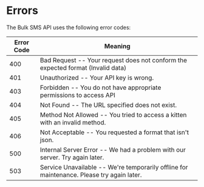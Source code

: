 # Errors

The Bulk SMS API uses the following error codes:


Error Code | Meaning
---------- | -------
400 | Bad Request -- Your request does not conform the expected format (Invalid data)
401 | Unauthorized -- Your API key is wrong.
403 | Forbidden -- You do not have appropriate permissions to access API
404 | Not Found -- The URL specified does not exist.
405 | Method Not Allowed -- You tried to access a kitten with an invalid method.
406 | Not Acceptable -- You requested a format that isn't json.
500 | Internal Server Error -- We had a problem with our server. Try again later.
503 | Service Unavailable -- We're temporarily offline for maintenance. Please try again later.
